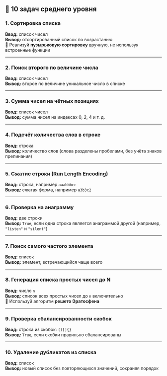 ## 🔁 10 задач среднего уровня

### 1. Сортировка списка  
**Ввод:** список чисел  
**Вывод:** отсортированный список по возрастанию  
📌 Реализуй **пузырьковую сортировку** вручную, не используя встроенные функции

---

### 2. Поиск второго по величине числа  
**Ввод:** список чисел  
**Вывод:** второе по величине уникальное число в списке

---

### 3. Сумма чисел на чётных позициях  
**Ввод:** список чисел  
**Вывод:** сумма чисел на индексах 0, 2, 4 и т. д.

---

### 4. Подсчёт количества слов в строке  
**Ввод:** строка  
**Вывод:** количество слов (слова разделены пробелами, без учёта знаков препинания)

---

### 5. Сжатие строки (Run Length Encoding)  
**Ввод:** строка, например `aaabbbcc`  
**Вывод:** сжатая форма, например `a3b3c2`

---

### 6. Проверка на анаграмму  
**Ввод:** две строки  
**Вывод:** `True`, если одна строка является анаграммой другой (например, `"listen"` и `"silent"`)

---

### 7. Поиск самого частого элемента  
**Ввод:** список  
**Вывод:** элемент, встречающийся чаще всего

---

### 8. Генерация списка простых чисел до N  
**Ввод:** число `n`  
**Вывод:** список всех простых чисел до `n` включительно  
📌 Используй алгоритм **решето Эратосфена**

---

### 9. Проверка сбалансированности скобок  
**Ввод:** строка из скобок: `()[]{}`  
**Вывод:** `True`, если скобки правильно сбалансированы

---

### 10. Удаление дубликатов из списка  
**Ввод:** список  
**Вывод:** новый список без повторяющихся значений, сохраняя порядок
